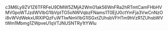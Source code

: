 c3M6Ly9ZV1Z6TFRFeU9DMW5ZMjA2Wm01ak56WnFRa2hRTmtCamFHbHVMV0poWTJzdWVIbG1lbVptTG5oNWVqbzFNams1T0EjU0ctYmFja3VwCnNzOi8vWVdWekxURXlPQzFuWTIwNmVIbG1lSGxtZUhsbVFHTm9hVzR1ZUhsbWVtWm1Mbmg1ZWpveU1qVTJNUSNTRy1tYWlu
